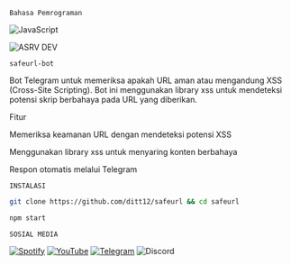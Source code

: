 `Bahasa Pemrograman`

![JavaScript](https://img.shields.io/badge/javascript-%23323330.svg?style=for-the-badge&logo=javascript&logoColor=%23F7DF1E)

![ASRV DEV](https://i.ibb.co.com/qgvjvS9/ascii-text-art.png)

`safeurl-bot`

Bot Telegram untuk memeriksa apakah URL aman atau mengandung XSS (Cross-Site Scripting). Bot ini menggunakan library xss untuk mendeteksi potensi skrip berbahaya pada URL yang diberikan.

Fitur

Memeriksa keamanan URL dengan mendeteksi potensi XSS

Menggunakan library xss untuk menyaring konten berbahaya

Respon otomatis melalui Telegram

`INSTALASI`

```bash
git clone https://github.com/ditt12/safeurl && cd safeurl
```

```bash
npm start
```

`SOSIAL MEDIA`

[![Spotify](https://img.shields.io/badge/Spotify-1ED760?style=for-the-badge&logo=spotify&logoColor=white)](https://open.spotify.com/user/31p7teg6t6q37dhieecyw5vmh5pi?si=ckyB0X8fSbaRwY5jGNs8vw)
[![YouTube](https://img.shields.io/badge/YouTube-%23FF0000.svg?style=for-the-badge&logo=YouTube&logoColor=white)](https://www.youtube.com/@raditreall)
[![Telegram](https://img.shields.io/badge/Telegram-2CA5E0?style=for-the-badge&logo=telegram&logoColor=white)](https://t.me/orangjawa)
![Discord](https://img.shields.io/badge/Discord-%235865F2.svg?style=for-the-badge&logo=discord&logoColor=white)
